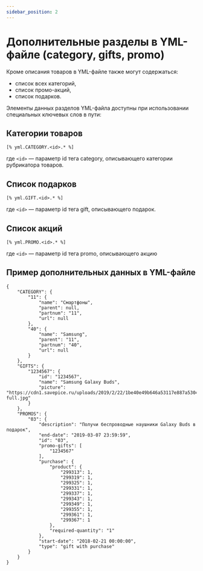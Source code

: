 ```yaml
---
sidebar_position: 2
---
```


# Дополнительные разделы в YML-файле (category, gifts, promo)

Кроме описания товаров в YML-файле также могут содержаться: 
- список всех категорий,
- список промо-акций,
- список подарков.

Элементы данных разделов YML-файла доступны при использовании специальных ключевых слов в пути:

## Категории товаров
```
[% yml.CATEGORY.<id>.* %]
```
где `<id>` — параметр id тега category, описывающего категории рубрикатора товаров.

## Список подарков
```
[% yml.GIFT.<id>.* %]
```
где `<id>` — параметр id тега gift, описывающего подарок.

## Список акций
```
[% yml.PROMO.<id>.* %]
```
где `<id>` — параметр id тега promo, описывающего акцию

## Пример дополнительных данных в YML-файле
```
{
	"CATEGORY": {
		"11": {
			"name": "Смартфоны",
			"parent": null,
			"partnum": "11",
			"url": null
		},
		"40": {
			"name": "Samsung",
			"parent": "11",
			"partnum": "40",
			"url": null
		}
	},
	"GIFTS": {
		"1234567": {
			"id": "1234567",
			"name": "Samsung Galaxy Buds",
			"picture": "https://cdn1.savepice.ru/uploads/2019/2/22/1be40e49b646a53117e887a530419793-full.jpg"
		}
	},
	"PROMOS": {
		"03": {
			"description": "Получи беспроводные наушники Galaxy Buds в подарок",
			"end-date": "2019-03-07 23:59:59",
			"id": "03",
			"promo-gifts": [
				"1234567"
			],
			"purchase": {
				"product": {
					"299313": 1,
					"299319": 1,
					"299325": 1,
					"299331": 1,
					"299337": 1,
					"299343": 1,
					"299349": 1,
					"299355": 1,
					"299361": 1,
					"299367": 1
				},
				"required-quantity": "1"
			},
			"start-date": "2018-02-21 00:00:00",
			"type": "gift with purchase"
		}
	}
}
```